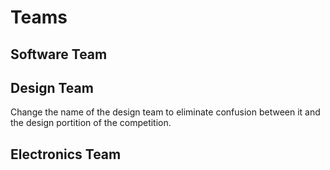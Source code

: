 # Teams

## Software Team

## Design Team

Change the name of the design team to eliminate confusion between it and the design portition of the competition.

## Electronics Team